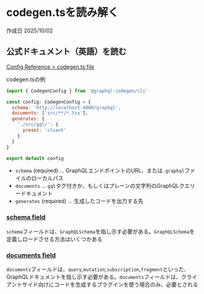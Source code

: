 # codegen.tsを読み解く

作成日 2025/10/02

## 公式ドキュメント（英語）を読む

[Config Reference > codegen.ts file](https://the-guild.dev/graphql/codegen/docs/config-reference/codegen-config)

codegen.tsの例

```javascript
import { CodegenConfig } from '@graphql-codegen/cli'

const config: CodegenConfig = {
  schema: 'http://localhost:4000/graphql',
  documents: ['src/**/*.tsx'],
  generates: {
    './src/gql/': {
      preset: 'client'
    }
  }
}

export default config
```

- `schema` (required) ... GraphQLエンドポイントのURL、または`.graphql`ファイルのローカルパス
- `documents` ... `gql`タグ付きか、もしくはプレーンの文字列のGraphQLクエリードキュメント
- `generates` (required) ... 生成したコードを出力する先

### [schema field](https://the-guild.dev/graphql/codegen/docs/config-reference/schema-field)

`schema`フィールドは、`GraphQLSchema`を指し示す必要がある。`GraphQLSchema`を定義しロードさせる方法はいくつかある

### [documents field](https://the-guild.dev/graphql/codegen/docs/config-reference/documents-field)

`documents`フィールドは、`query`,`mutation`,`subscription`,`fragment`といった、GraphQLドキュメントを指し示す必要がある。`documents`フィールドは、クライアントサイド向けにコードを生成するプラグインを使う場合のみ、必要とされる
